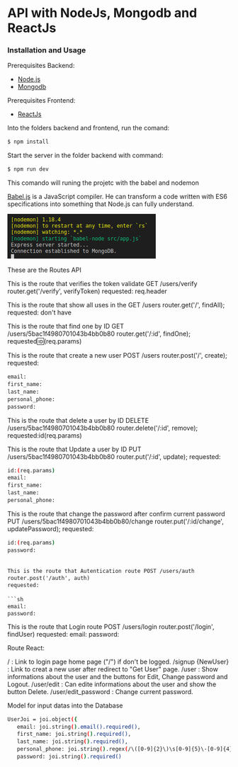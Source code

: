 # API with NodeJs, Mongodb and ReactJs 

### Installation and Usage

Prerequisites Backend: 
* [Node.js](https://nodejs.org/en/)
* [Mongodb](https://www.mongodb.com/) 

Prerequisites Frontend: 
* [ReactJs](https://reactjs.org/)

Into the folders backend and frontend, run the comand:
```sh
$ npm install 
```
 
Start the server in the folder backend with command:
 ```sh
 $ npm run dev
 ```
This comando will runing the projetc with the babel and nodemon

[Babel.js](https://babeljs.io/) is a JavaScript compiler. He can transform a code written with ES6 specifications into something that Node.js can fully understand.

![screenshot](frontend/public/babel.png)

These are the Routes API 

This is the route that verifies  the token validate  GET /users/verify 
router.get('/verify', verifyToken)
requested: req.header

This is the route that show all uses in the   GET /users
router.get('/', findAll);
requested: don't have

This is the route that find one by ID  GET /users/5bac1f4980701043b4bb0b80 
router.get('/:id', findOne);
requested:id:(req.params)

This is the route that create a new user POST /users
router.post('/', create);
requested: 
```sh
email:
first_name:
last_name:
personal_phone:
password: 
```

This is the route that delete a user by ID DELETE /users/5bac1f4980701043b4bb0b80
router.delete('/:id', remove);
requested:id(req.params)

This is the route that Update a user by ID  PUT /users/5bac1f4980701043b4bb0b80
router.put('/:id', update);
requested:
```sh
id:(req.params)
email:
first_name:
last_name:
personal_phone:
```


This is the route that change  the password after confirm current password PUT /users/5bac1f4980701043b4bb0b80/change
router.put('/:id/change', updatePassword);
requested:
```sh
id:(req.params)
password:
```
```

This is the route that Autentication route POST /users/auth
router.post('/auth', auth) 
requested: 

```sh
email:
password:
```

This is the route that Login route POST /users/login
router.post('/login', findUser)
requested: email:
           password:



Route React:

/ <Login/> : Link to login page home page ("/") if don't be logged.
/signup {NewUser} : Link to creat a new user after redirect to "Get User" page.
/user <GetUSer/> : Show informations about the user and the buttons for Edit, Change password and Logout.
/user/edit  <EditUser/>: Can edite informations about the user and show the button Delete.
/user/edit_password <EditPassword/>: Change current password.


Model for input datas into the Database
 ```sh
UserJoi = joi.object({
    email: joi.string().email().required(),
    first_name: joi.string().required(),
    last_name: joi.string().required(),
    personal_phone: joi.string().regex(/\([0-9]{2}\)\s[0-9]{5}\-[0-9]{4}/).required(),
    password: joi.string().required()

 ```

    